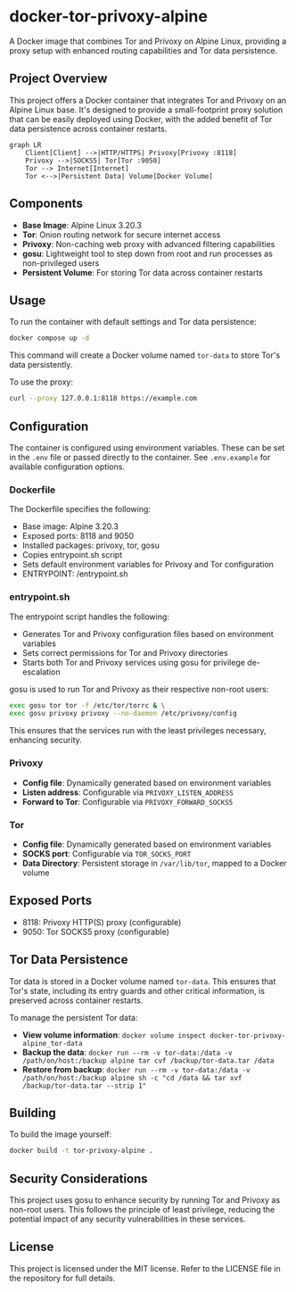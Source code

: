 # docker-tor-privoxy-alpine

A Docker image that combines Tor and Privoxy on Alpine Linux, providing a proxy setup with enhanced routing capabilities and Tor data persistence.

## Project Overview

This project offers a Docker container that integrates Tor and Privoxy on an Alpine Linux base. It's designed to provide a small-footprint proxy solution that can be easily deployed using Docker, with the added benefit of Tor data persistence across container restarts.

```mermaid
graph LR
    Client[Client] -->|HTTP/HTTPS| Privoxy[Privoxy :8118]
    Privoxy -->|SOCKS5| Tor[Tor :9050]
    Tor --> Internet[Internet]
    Tor <-->|Persistent Data| Volume[Docker Volume]
```

## Components

- **Base Image**: Alpine Linux 3.20.3
- **Tor**: Onion routing network for secure internet access
- **Privoxy**: Non-caching web proxy with advanced filtering capabilities
- **gosu**: Lightweight tool to step down from root and run processes as non-privileged users
- **Persistent Volume**: For storing Tor data across container restarts

## Usage

To run the container with default settings and Tor data persistence:

```bash
docker compose up -d
```

This command will create a Docker volume named `tor-data` to store Tor's data persistently.

To use the proxy:

```bash
curl --proxy 127.0.0.1:8118 https://example.com
```

## Configuration

The container is configured using environment variables. These can be set in the `.env` file or passed directly to the container. See `.env.example` for available configuration options.

### Dockerfile

The Dockerfile specifies the following:

- Base image: Alpine 3.20.3
- Exposed ports: 8118 and 9050
- Installed packages: privoxy, tor, gosu
- Copies entrypoint.sh script
- Sets default environment variables for Privoxy and Tor configuration
- ENTRYPOINT: /entrypoint.sh

### entrypoint.sh

The entrypoint script handles the following:

- Generates Tor and Privoxy configuration files based on environment variables
- Sets correct permissions for Tor and Privoxy directories
- Starts both Tor and Privoxy services using gosu for privilege de-escalation

gosu is used to run Tor and Privoxy as their respective non-root users:

```sh
exec gosu tor tor -f /etc/tor/torrc & \
exec gosu privoxy privoxy --no-daemon /etc/privoxy/config
```

This ensures that the services run with the least privileges necessary, enhancing security.

### Privoxy

- **Config file**: Dynamically generated based on environment variables
- **Listen address**: Configurable via `PRIVOXY_LISTEN_ADDRESS`
- **Forward to Tor**: Configurable via `PRIVOXY_FORWARD_SOCKS5`

### Tor

- **Config file**: Dynamically generated based on environment variables
- **SOCKS port**: Configurable via `TOR_SOCKS_PORT`
- **Data Directory**: Persistent storage in `/var/lib/tor`, mapped to a Docker volume

## Exposed Ports

- 8118: Privoxy HTTP(S) proxy (configurable)
- 9050: Tor SOCKS5 proxy (configurable)

## Tor Data Persistence

Tor data is stored in a Docker volume named `tor-data`. This ensures that Tor's state, including its entry guards and other critical information, is preserved across container restarts.

To manage the persistent Tor data:

- **View volume information**: `docker volume inspect docker-tor-privoxy-alpine_tor-data`
- **Backup the data**: `docker run --rm -v tor-data:/data -v /path/on/host:/backup alpine tar cvf /backup/tor-data.tar /data`
- **Restore from backup**: `docker run --rm -v tor-data:/data -v /path/on/host:/backup alpine sh -c "cd /data && tar xvf /backup/tor-data.tar --strip 1"`

## Building

To build the image yourself:

```bash
docker build -t tor-privoxy-alpine .
```

## Security Considerations

This project uses gosu to enhance security by running Tor and Privoxy as non-root users. This follows the principle of least privilege, reducing the potential impact of any security vulnerabilities in these services.

## License

This project is licensed under the MIT license. Refer to the LICENSE file in the repository for full details.
